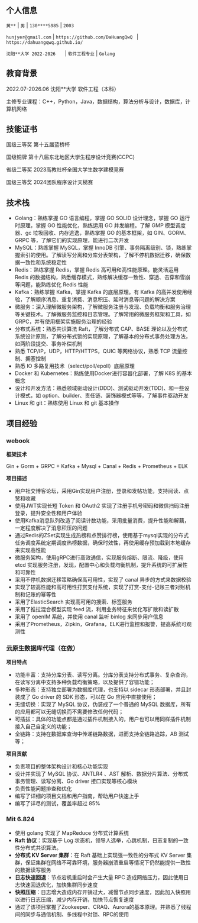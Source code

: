 ## 个人信息

`黄**` | `男` | `130****5985` | `2003`

`hunjyer@gmail.com`  	|  `https://github.com/DaHuangQwQ `  |  `https://dahuangqwq.github.io/` 

`沈阳**大学 2022-2026	`	| `软件工程专业`  | `Golang` 

## 教育背景

2022.07-2026.06             				沈阳**大学          							 软件工程（本科）

主修专业课程：C++，Python，Java，数据结构，算法分析与设计，数据库，计算机网络

## 技能证书

国级三等奖 	第十五届蓝桥杯                                   									 

国级铜牌 		第十八届东北地区大学生程序设计竞赛(CCPC)                      

省级二等奖 	2023高教社杯全国大学生数学建模竞赛                         		

国级三等奖 	2024团队程序设计天梯赛                               							

## 技术栈

- Golang：熟练掌握 GO 语言编程，掌握 GO SOLID 设计理念，掌握 GO 运行时原理，掌握 GO 性能优化，熟练运用 GO 并发编程。了解 GMP 模型调度器、gc 垃圾回收、内存逃逸，熟练掌握 GO 的基本框架，如 GIN、GORM、GRPC 等，了解它们的实现原理，能进行二次开发
- MySQL：熟练掌握 MySQL，掌握 InnoDB 引擎、事务隔离级别、锁，熟练掌握索引的使用。了解读写分离和分库分表架构，了解不停机数据迁移，确保数据一致性和系统稳定性
- Redis：熟练掌握 Redis，掌握 Redis 高可用和高性能原理。能灵活运用 Redis 的数据结构，熟悉缓存模式，熟练解决缓存一致性、穿透、击穿和雪崩等问题，能熟练优化 Redis 性能
- Kafka：熟练掌握 Kafka，掌握 Kafka 的底层原理。有 Kafka 的高并发使用经验，了解顺序消息、重复消费、消息积压、延时消息等问题的解决方案
- 微服务：深入理解微服务架构，了解微服务注册与发现、负载均衡和服务治理等关键技术。了解微服务监控和日志管理。了解常用的微服务框架和工具，如 GRPC，并有使用框架实施服务治理的经验
- 分布式系统：熟悉共识算法 Raft，了解分布式 CAP、BASE 理论以及分布式系统设计原则，了解分布式锁的实现原理，了解基本的分布式事务处理方法，如两阶段提交、事务补偿机制
- 熟悉 TCP/IP，UDP，HTTP/HTTPS，QUIC 等网络协议，熟悉 TCP 流量控制、拥塞控制
- 熟悉 IO 多路复用技术（select/poll/epoll）底层原理
- Docker 和 Kubernetes：熟练使用Docker进行容器化部署，了解 K8S 的基本概念
- 设计和开发方法：熟悉领域驱动设计(DDD)、测试驱动开发(TDD)、和一些设计模式，如 option、builder、责任链、装饰器模式等等，了解事件驱动开发
- Linux 和 git：熟练使用 Linux 和 git 基本操作

## 项目经验

### webook

**框架技术**

Gin + Gorm +  GRPC + Kafka + Mysql + Canal + Redis + Prometheus + ELK

**项目描述**

- 用户社交博客论坛，采用Gin实现用户注册，登录和发帖功能，支持阅读、点赞和收藏
- 使用JWT实现长短 Token 和 OAuth2 实现了注册手机号密码和微信扫码注册登录，提升安全性和用户体验
- 使用Kafka消息队列改造了阅读计数功能，采用批量消费，提升性能和解藕，一定程度解决了消息积压的问题
- 通过Redis的ZSet实现生成热榜和点赞排行榜，使用基于mysql实现的分布式任务调度系统定期调度热榜数据，确保时效性，再使用缓存预加载到本地缓存来实现高性能
- 微服务架构，使用gRPC进行高效通信，实现服务熔断、限流、降级，使用 etcd 实现服务注册，发现，配置中心和负载均衡机制，提升系统的可扩展性和可靠性
- 采用不停机数据迁移策略确保高可用性，实现了 canal  异步的方式来数据校验
- 实现了较高性能和高可用性打赏支付系统，实现了打赏-支付-记账三者对账机制和记账的幂等性
- 采用了ElasticSearch 实现高可用的搜索、标签服务
- 采用了推拉混合模型实现 feed 流，利用业务特征来优化写扩散和读扩散
- 采用了 openIM 系统，并使用 canal 监听 binlog 来同步用户信息
- 采用了Prometheus，Zipkin，Grafana，ELK进行监控和报警，提高系统可观测性

### 云原生数据库代理（在做）

**项目特点**

- 功能丰富：支持分库分表、读写分离。分库分表支持分布式事务、复杂查询，在读写分离中支持多种负载均衡策略，以及提供了容错功能；
- 多种形态：支持独立部署为数据库代理，也支持以 sidecar 形态部署，并且封装成了 Go driver 的 SDK 形态，可以在 Go 应用中直接使用；
- 无缝切换：实现了 MySQL 协议，伪装成了一个普通的 MySQL 数据库，所有的应用都可以无缝切换而不需要修改任何代码；
- 可插拔：具体的功能点都是通过插件机制接入的，用户也可以用同样插件机制接入自己自定义的功能；
- 全链路：支持在数据库查询中传递链路数据，进而支持全链路追踪，AB 测试等；

**项目贡献**

- 负责项目的整体架构设计和核心功能实现
- 设计并实现了 MySQL 协议、ANTLR4 、AST 解析、数据分片算法、分布式事务管理、读写分离、Go driver 接口实现等核心模块
- 负责性能问题排查和优化
- 编写了详细的项目文档和用户指南，帮助用户快速上手
- 编写了详尽的测试，覆盖率超过 85%

### Mit 6.824

- 使用 golang 实现了 MapReduce 分布式计算系统
- **Raft 协议**：实现基于 Log 状态机，领导人选举，心跳机制，日志复制的一致性分布式共识算法。
- **分布式 KV Server 集群**：在 Raft 基础上实现强一致性的分布式 KV Server 集群，保证集群在网络不可靠环境，服务器崩溃重启等情况下仍然能提供一致性的数据读写服务
- **日志快速回退**：节点宕机重启时会产生大量 RPC 造成网络压力，因此使用日志快速回退优化，加快集群同步速度
- **快照压缩**：日志增大造成内存开销过大，减慢节点同步速度，因此加入快照用以进行日志压缩，减少内存开销，加快节点恢复速度
- 通过了该项目掌握了Zookeeper、CRAQ、Aurora的基本原理。并熟悉了线程间的同步与通信机制、多线程中对锁、RPC的使用




